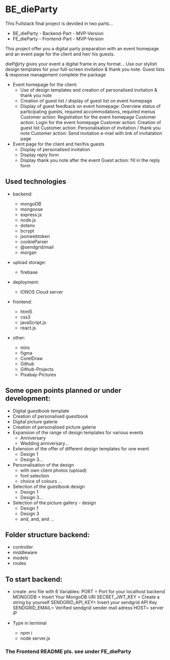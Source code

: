 # BE_dieParty

This Fullstack final project is devided in two parts...

- BE_dieParty - Backend-Part - MVP-Version
- FE_dieParty - Frontend-Part - MVP-Version

This project offer you a digital party preparation with
an event homepage and an event page for the client and her/ his guests.

dieP@rty gives your event a digital frame in any format...
Use our stylish design templates for your full-screen invitation & thank you note.
Guest lists & response management complete the package

- Event homepage for the client:
  - Use of design templates and creation of personalised invitation & thank you note
  - Creation of guest list / display of guest list on event homepage
  - Display of guest feedback on event homepage:
    Overview status of participating guests, required accommodations, required menus
    Customer action: Registration for the event homepage
    Customer action: Login for the event homepage
    Customer action: Creation of guest list
    Customer action: Personalisation of invitation / thank you note
    Customer action: Send invitation e-mail with link of invitatation page
- Event page for the client and her/his guests
  - Display of personalised invitation
  - Display reply form
  - Display thank you note after the event
    Guest action: fill in the reply form

## Used technologies

- backend:
  - mongoDB
  - mongoose
  - express.js
  - node.js
  - dotenv
  - bcrypt
  - jsonwebtoken
  - cookieParser
  - @sendgrid/mail
  - morgan

- upload storage:
  - firebase

- deployment:
  - IONOS Cloud server

- frontend:
  - html5
  - css3
  - javaScript.js
  - react.js

- other:
  - miro
  - figma
  - CorelDraw
  - Github
  - Github-Projects
  - Pixabay-Pictures

## Some open points planned or under development:

- Digital guestbook template
- Creation of personalised guestbook
- Digital picture galerie
- Creation of personalised picture galerie
- Expansion of the range of design templates for various events
  - Anniversary
  - Wedding anniversary...
- Extension of the offer of different design templates for one event
  - Design 1
  - Design 3...
- Personalisation of the design
  - with own client photos (upload)
  - font selection
  - choice of colours ...
- Selection of the guestbook design
  - Design 1
  - Design 3...
- Selection of the picture gallery - design
  - Design 1
  - Design 3
  - and, and, and ...

## Folder structure backend:

- controller
- middleware
- models
- routes

## To start backend:

- create .env file with 6 Variables:
  PORT = Port for your localhost backend
  MONGODB = Insert Your MongoDB URI
  SECRET_JWT_KEY = Create a string by yourself
  SENDGRID_API_KEY= Insert your sendgrid API Key
  SENDGRID_EMAIL= Verified sendgrid sender mail adress
  HOST= server IP

- Type in terminal
  - npm i
  - node server.js

### The Frontend README pls. see under FE_dieParty
